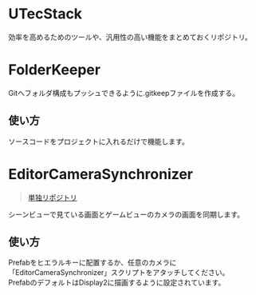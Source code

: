# UTecStack
効率を高めるためのツールや、汎用性の高い機能をまとめておくリポジトリ。

# FolderKeeper
Gitへフォルダ構成もプッシュできるように.gitkeepファイルを作成する。

## 使い方
ソースコードをプロジェクトに入れるだけで機能します。

# EditorCameraSynchronizer
> [単独リポジトリ](https://github.com/nkc20236039/EditorCameraSynchronizer)

シーンビューで見ている画面とゲームビューのカメラの画面を同期します。

## 使い方
Prefabをヒエラルキーに配置するか、任意のカメラに「EditorCameraSynchronizer」スクリプトをアタッチしてください。  
PrefabのデフォルトはDisplay2に描画するように設定されています。